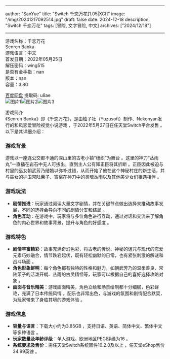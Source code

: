 
---
author: "SanYue"
title: "Switch 千恋万花[1.05|XCI]"
image: "/img/20241217092514.jpg"
draft: false
date: 2024-12-18
description: "Switch 千恋万花"
tags: [冒险, 文字冒险, 中文]
archives: ["2024/12/18"]

---

游戏名称：千恋万花   
Senren Banka    
游戏语言：中文  
首发日期：2022年05月25日  
解压密码：wing515  
是否有金手指：nan  
版本：nan   
容量：3.8G

[百度网盘](https://pan.baidu.com/s/1fdBzntFSIhYtWptWh68w6w) 提取码: u8ae  
![图片1](/img/4b614e.jpg)![图片2](/img/ae232a.jpg)![图片3](/img/736a55.jpg)  

游戏简介  
《Senren Banka》即《千恋万花》，是由柚子社（Yuzusoft）制作、Nekonyan发行的和风恋爱冒险视觉小说游戏 ，于2022年5月27日在任天堂Switch平台发售 。以下是其详细介绍：

### 游戏背景
游戏以一座连公交都不通的深山里的古老小镇“穗织”为舞台 。这里的神刀“丛雨丸”一直插在岩石中无人可拔出，直到主人公有知正臣将其折断 。正臣因此被迫与村里的巫女朝武芳乃结婚以弥补过错，从而开始了他在这个神秘村庄的新生活，并与巫女的护卫常陆茉子、寄宿在神刀中的灵魂丛雨以及其他美少女们相遇相伴 。

### 游戏玩法
- **剧情推进**：玩家通过阅读大量文字剧情，并在关键节点做出选择来推动故事发展，不同的选择会导向不同的剧情分支和结局 。
- **角色互动**：在游戏中，玩家将与多位角色进行互动，通过对话和交流来了解角色的内心世界和故事背景，提升与角色的好感度 。

### 游戏特色
- **剧情丰富精彩**：故事充满奇幻色彩，将古老的传说、神秘的诅咒与现代的恋爱元素巧妙融合，情节跌宕起伏，既有轻松幽默的日常，也有紧张刺激的解谜和战斗场面 。
- **角色形象鲜明**：每个角色都有独特的性格和魅力，如朝武芳乃的温柔善良、常陆茉子的活泼开朗、丛雨的古灵精怪等，玩家可以根据自己的喜好选择攻略对象 。
- **画面与音乐精美**：游戏画面精美，角色立绘和场景绘制都十分细腻，色彩鲜艳，充满了日本传统风情 。配乐也非常出色，与游戏的氛围和剧情配合默契，为玩家带来了身临其境的游戏体验 。

### 游戏信息
- **容量与语言**：下载大小约为3.85GB ，支持日语、英语、简体中文、繁体中文等多种语言 。
- **玩家数量及年龄评级**：单人游戏，欧洲地区PEGI评级为16 。
- **系统要求及售价**：需任天堂Switch系统固件10.2.0及以上 ，任天堂eShop售价34.99英镑 。
